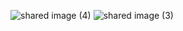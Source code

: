 ![shared image (4)](https://github.com/user-attachments/assets/9e463e8e-a868-49a7-98c7-be4f4be09ae3)
![shared image (3)](https://github.com/user-attachments/assets/8447f17d-24c1-4919-8a63-c94c2227a5ad)
